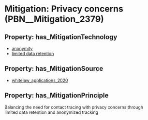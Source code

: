 # Mitigation: __Privacy concerns__ (PBN__Mitigation_2379)

## Property: has_MitigationTechnology

* [anonymity](../Technology/PBN__Technology_98)
* [limited data retention](../Technology/PBN__Technology_4447)

## Property: has_MitigationSource

* [whitelaw_applications_2020](../Article/PBN__Article_127)

## Property: has_MitigationPrinciple

Balancing the need for contact tracing with privacy concerns through limited data retention and anonymized tracking

